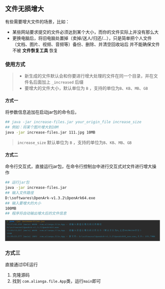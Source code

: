 ## 文件无损增大
有些需要增大文件的场景，比如：
* 某些网站要求提交的文件必须达到某个大小，而你的文件实际上并没有那么大
* 更换电脑后，将旧电脑处置掉（卖掉/送人/归还/...），只是简单把个人文件（文档、图片、视频、音频等）备份、删除、并清空回收站后
并不能确保文件不被 **文件恢复工具** 恢复

### 使用方式
> * 新生成的文件默认会和你要进行增大处理的文件在同一个目录，并在文件名后面加上 `_increased` 后缀
> * 要增大的文件大小，默认单位为 `B` ，支持的单位为`B`、`KB`、`MB`、`GB`
#### 方式一
将参数信息追加在启动jar包的命令后，
```bash
## java -jar increase-files.jar your_origin_file increase_size
## 例如：将某个图片增大到10M
java -jar increase-files.jar 111.jpg 10MB

```
> `increase_size` 默认单位为 `B` ，支持的单位为`B`、`KB`、`MB`、`GB`

#### 方式二
命令行交互式，直接运行jar包，在命令行控制台中进行交互式对文件进行增大操作
```bash
## 运行jar包
java -jar increase-files.jar
## 输入文件路径
D:\softwares\OpenArk-v1.3.2\OpenArk64.exe
## 输入要增大的大小
100MB
## 程序将自动输出增大后的文件信息

```

![image-20231223114020528](assets/image-20231223114020528.png)

### 方式三

直接通过IDE运行

1. 克隆源码
2. 找到 `com.alianga.file.App`类，运行`main`即可

